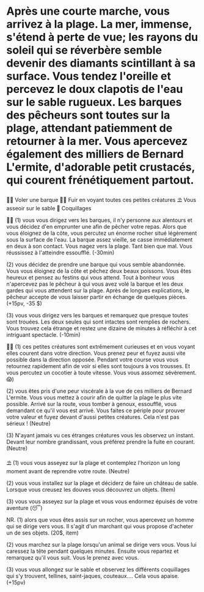 # Après une courte marche, vous arrivez à la plage. La mer, immense, s'étend à perte de vue; les rayons du soleil qui se réverbère semble devenir des diamants scintillant à sa surface. Vous tendez l'oreille et percevez le doux clapotis de l'eau sur le sable rugueux. Les barques des pêcheurs sont toutes sur la plage, attendant patiemment de retourner à la mer. Vous apercevez également des milliers de Bernard L'ermite, d'adorable petit crustacés, qui courent frénétiquement partout.

🚣‍♀️ Voler une barque
🏃‍♂️ Fuir en voyant toutes ces petites créatures
⛱ Vous asseoir sur le sable
🦪 Coquillages 

🚣‍♀️
(1) vous vous dirigez vers les barques, il n'y personne aux alentours et vous décidez d'en emprunter une afin de pêcher votre repas. Alors que vous éloignez de la côte, vous percutez un énorme rocher situé légèrement sous la surface de l'eau. La barque assez vieille, se casse immédiatement en deux à son contact. Vous nagez vers la plage. Tant bien que mal. Vous réussissez à l'atteindre essoufflé.
(-30min)

(2) vous décidez de prendre une barque qui vous semble abandonnée. Vous vous éloignez de la côte et pêchez deux beaux poissons. Vous êtes heureux et pensez au festins qui vous attend. Tout à bonheur vous n'apercevez pas le pêcheur à qui vous avez volé la barque et les deux gardes qui vous attendent sur la plage. Après de longues explications, le pêcheur accepte de vous laisser partir en échange de quelques pièces.
(+15pv, -35 $)

(3) vous vous dirigez vers les barques et remarquez que presque toutes sont trouées. Les deux seules qui sont intactes sont remplies de rochers. Vous trouvez cela étrange et restez une dizaine de minutes à réfléchir à cet intriguant spectacle.
(-10min)

🏃‍♀️
(1) ces petites créatures sont extrêmement curieuses et en vous voyant elles courent dans votre direction. Vous prenez peur et fuyez aussi vite possible dans la direction opposée. Pendant votre course vous vous retournez rapidement afin de voir si elles sont toujours à vos trousses. Et vous percutez un cocotier à toute vitesse. Vous vous assomez sévèrement.
😱)

(2) vous êtes pris d'une peur viscérale à la vue de ces milliers de Bernard L'ermite. Vous vous mettez à courir afin de quitter la plage le plus vite possible. Arrivé sur la route, vous tomber à genoux, essoufflé, vous demandant ce qu'il vous est arrivé. Vous faites ce périple pour prouver votre valeur et fuyez devant d'aussi petites créatures. Cela n'est pas sérieux !
(Neutre)

(3) N'ayant jamais vu ces étranges créatures vous les observez un instant. Devant leur nombre grandissant, vous préférez prendre la fuite en courant.
(Neutre)

⛱
(1) vous vous asseyez sur la plage et contemplez l'horizon un long moment avant de reprendre votre route.
(Neutre)

(2) vous vous installez sur la plage et déciderz de faire un château de sable. Lorsque vous creusez les douves vous découvrez un objets.
(Item)

(3) vous vous asseyez sur la plage et vous vous endormez épuisés de votre aventure
(😴)

NR.
(1) alors que vous êtes assis sur un rocher, vous apercevez un homme qui se dirige vers vous. Il s'agit d'un marchant qui vous propose d'acheter un de ses objets.
(20$, item)

(2) vous marchez sur la plage lorsqu'un animal se dirige vers vous. Vous lui caressez la tête pendant quelques minutes. Ensuite vous repartez et remarquez qu'il vous suit. Vous le prenez avec vous.

(3) vous vous allongez sur le sable et observez les différents coquillages qui s'y trouvent, tellines, saint-jaques, couteaux.... Cela vous apaise.
(+15pv)
